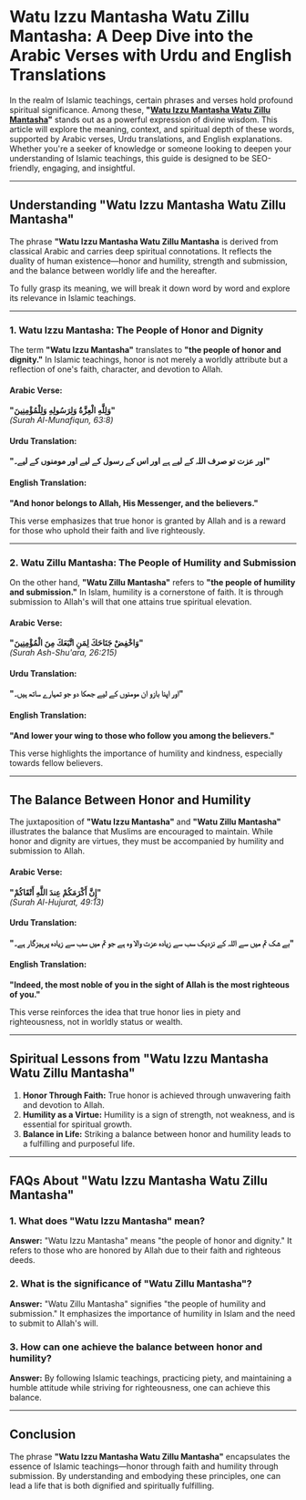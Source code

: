 
# Watu Izzu Mantasha Watu Zillu Mantasha: A Deep Dive into the Arabic Verses with Urdu and English Translations  

In the realm of Islamic teachings, certain phrases and verses hold profound spiritual significance. Among these, **"[Watu Izzu Mantasha Watu Zillu Mantasha](https://surahyasin.org/watu-izzu-mantasha-watu-zillu-mantasha/)"** stands out as a powerful expression of divine wisdom. This article will explore the meaning, context, and spiritual depth of these words, supported by Arabic verses, Urdu translations, and English explanations. Whether you're a seeker of knowledge or someone looking to deepen your understanding of Islamic teachings, this guide is designed to be SEO-friendly, engaging, and insightful.  

---

## Understanding "Watu Izzu Mantasha Watu Zillu Mantasha"  

The phrase **"Watu Izzu Mantasha Watu Zillu Mantasha** is derived from classical Arabic and carries deep spiritual connotations. It reflects the duality of human existence—honor and humility, strength and submission, and the balance between worldly life and the hereafter.  

To fully grasp its meaning, we will break it down word by word and explore its relevance in Islamic teachings.  

---

### 1. **Watu Izzu Mantasha: The People of Honor and Dignity**  

The term **"Watu Izzu Mantasha"** translates to **"the people of honor and dignity."** In Islamic teachings, honor is not merely a worldly attribute but a reflection of one's faith, character, and devotion to Allah.  

#### Arabic Verse:  
**"وَلِلَّهِ الْعِزَّةُ وَلِرَسُولِهِ وَلِلْمُؤْمِنِينَ"**  
*(Surah Al-Munafiqun, 63:8)*  

#### Urdu Translation:  
**"اور عزت تو صرف اللہ کے لیے ہے اور اس کے رسول کے لیے اور مومنوں کے لیے۔"**  

#### English Translation:  
**"And honor belongs to Allah, His Messenger, and the believers."**  

This verse emphasizes that true honor is granted by Allah and is a reward for those who uphold their faith and live righteously.  

---

### 2. **Watu Zillu Mantasha: The People of Humility and Submission**  

On the other hand, **"Watu Zillu Mantasha"** refers to **"the people of humility and submission."** In Islam, humility is a cornerstone of faith. It is through submission to Allah's will that one attains true spiritual elevation.  

#### Arabic Verse:  
**"وَاخْفِضْ جَنَاحَكَ لِمَنِ اتَّبَعَكَ مِنَ الْمُؤْمِنِينَ"**  
*(Surah Ash-Shu'ara, 26:215)*  

#### Urdu Translation:  
**"اور اپنا بازو ان مومنوں کے لیے جھکا دو جو تمہارے ساتھ ہیں۔"**  

#### English Translation:  
**"And lower your wing to those who follow you among the believers."**  

This verse highlights the importance of humility and kindness, especially towards fellow believers.  

---

## The Balance Between Honor and Humility  

The juxtaposition of **"Watu Izzu Mantasha"** and **"Watu Zillu Mantasha"** illustrates the balance that Muslims are encouraged to maintain. While honor and dignity are virtues, they must be accompanied by humility and submission to Allah.  

#### Arabic Verse:  
**"إِنَّ أَكْرَمَكُمْ عِندَ اللَّهِ أَتْقَاكُمْ"**  
*(Surah Al-Hujurat, 49:13)*  

#### Urdu Translation:  
**"بے شک تم میں سے اللہ کے نزدیک سب سے زیادہ عزت والا وہ ہے جو تم میں سب سے زیادہ پرہیزگار ہے۔"**  

#### English Translation:  
**"Indeed, the most noble of you in the sight of Allah is the most righteous of you."**  

This verse reinforces the idea that true honor lies in piety and righteousness, not in worldly status or wealth.  

---

## Spiritual Lessons from "Watu Izzu Mantasha Watu Zillu Mantasha"  

1. **Honor Through Faith:** True honor is achieved through unwavering faith and devotion to Allah.  
2. **Humility as a Virtue:** Humility is a sign of strength, not weakness, and is essential for spiritual growth.  
3. **Balance in Life:** Striking a balance between honor and humility leads to a fulfilling and purposeful life.  

---

## FAQs About "Watu Izzu Mantasha Watu Zillu Mantasha"  

### 1. What does "Watu Izzu Mantasha" mean?  
**Answer:** "Watu Izzu Mantasha" means "the people of honor and dignity." It refers to those who are honored by Allah due to their faith and righteous deeds.  

### 2. What is the significance of "Watu Zillu Mantasha"?  
**Answer:** "Watu Zillu Mantasha" signifies "the people of humility and submission." It emphasizes the importance of humility in Islam and the need to submit to Allah's will.  

### 3. How can one achieve the balance between honor and humility?  
**Answer:** By following Islamic teachings, practicing piety, and maintaining a humble attitude while striving for righteousness, one can achieve this balance.  

---

## Conclusion  

The phrase **"Watu Izzu Mantasha Watu Zillu Mantasha"** encapsulates the essence of Islamic teachings—honor through faith and humility through submission. By understanding and embodying these principles, one can lead a life that is both dignified and spiritually fulfilling.
